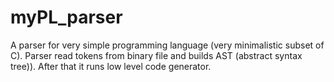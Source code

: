 # myPL_parser
A parser for very simple programming language (very minimalistic subset of C). Parser read tokens from binary file and builds AST (abstract syntax tree)). After that it runs low level code generator.